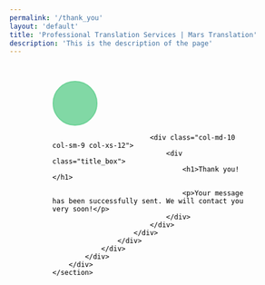 ```yaml
---
permalink: '/thank_you'
layout: 'default'
title: 'Professional Translation Services | Mars Translation'
description: 'This is the description of the page'
---
```

<style>
    .content_web {
        min-height: 300px;
    }

    .alert-box {
        overflow: hidden;
        padding: 15px 0;
    }

    .alert-box .success-msg {
        color: #000;
        margin: 0 auto;
        padding: 15px 20px;
        width: 70%;
    }

    .alert-box .success-msg .email_sent {
        background: #81d8a5;
        border: 2px solid #6fd398;
        margin-top: 0;
        border-radius: 100%;
        height: 75px;
        position: relative;
        text-align: center;
        width: 75px;
    }

    .alert-box .success-msg .email_sent .glyphicon {
        color: #63b183;
        font-size: 34px;
        top: 18px;
        left: 19px
    }

    .alert-box .success-msg .title_box {
        padding-bottom: 10px;
    }

    .alert-box .success-msg .title_box h3 {
        padding-bottom: 10px;
        margin: 0;
    }

    .alert-box .success-msg .title_box p {
        margin-bottom: 10px;
    }

    // .section-footer{
    // 	position: fixed;
    // 	left: 0;
    // 	width: 100%;
    // 	bottom: 0;
    // }
    /*$break-largeest*/
    @media all and (min-width: 1280px) {
        /*.section-footer{
                position: fixed;
                left: 0;
                width: 100%;
                bottom: 0;
            }
        */
    }

    /*$break-xxxlarge*/
    @media all and (min-width: 1160px) and (max-width: 1280px) {
        .section_white_bg {
            min-height: 400px;
        }

        /*.section-footer{
                position: fixed;
                left: 0;
                width: 100%;
                bottom: 0;
            }
        */
    }

    /*$break-xxlarge*/
    @media all and (min-width: 960px) and (max-width: 1024px) {
        .section_white_bg {
            min-height: 400px;
        }

        /*.section-footer{
                position: fixed;
                left: 0;
                width: 100%;
                bottom: 0;
            }
        */
    }

    /*$break-xlarge*/
    @media all and (min-width: 768px) and (max-width: 800px) {
        .section_white_bg {
            min-height: 442px;
        }

        /*.section-footer{
                position: fixed;
                left: 0;
                width: 100%;
                bottom: 0;
            }
        */
    }

    /*$break-large*/
    @media all and (min-width: 640px) and (max-width: 667px) {
        .alert-box .success-msg {
            width: 100%;
        }
    }

    /*$break-medium*/
    @media all and (min-width: 540px) and (max-width: 568px) {
        .alert-box .success-msg {
            width: 100%;
        }
    }

    /*$break-small*/
    @media all and (min-width: 400px) and (max-width: 480px) {
        .alert-box .success-msg {
            width: 100%;
        }
    }

    /*$break-little*/
    @media all and (min-width: 320px) and (max-width: 375px) {
        .alert-box .success-msg {
            width: 100%;
        }
    }
</style>

<div class="content_web">
    <section class="section_white_bg clearfix">
        <div class="container">
            <div class="alert-box">
                <div class="col-md-12">
                    <div class="alert alert-success success-msg">
                        <div class="row">
                            <div class="col-md-2 col-sm-3 col-xs-12">
                                <div class="email_sent"><span aria-hidden="true"
                                        class="glyphicon glyphicon-ok">&nbsp;</span></div>
                            </div>

                            <div class="col-md-10 col-sm-9 col-xs-12">
                                <div class="title_box">
                                    <h1>Thank you!</h1>

                                    <p>Your message has been successfully sent. We will contact you very soon!</p>
                                </div>
                            </div>
                        </div>
                    </div>
                </div>
            </div>
        </div>
    </section>
</div>